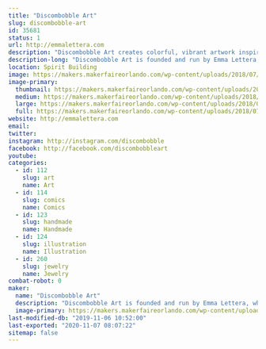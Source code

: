 ```yaml
---
title: "Discombobble Art"
slug: discombobble-art
id: 35681
status: 1
url: http://emmalettera.com
description: "Discombobble Art creates colorful, vibrant artwork inspired by pop culture, fashion photography, and the fantasy genre. While primarily working with digital media and watercolor, Disombobble also experiments with various other materials that include gouache, resin casting, wire wrapping, and linoleum printing to create prints, jewelry, and apparel. "
description-long: "Discombobble Art is founded and run by Emma Lettera, who's background is primarily in graphic design. Using her design background, under the Discombobble brand, Emma creates colorful, vibrant artwork inspired by pop culture, fashion photography, and the fantasy genre. While she primarily works with digital media and watercolor, she also experiments with various other materials that include gouache, resin casting, wire wrapping, and linoleum printing to create prints, jewelry, and apparel. When exhibiting at events, Emma regularly sketches to demonstrate the use of different materials and drawing techniques for anyone who is curious and loves answering any questions about the creative field."
location: Spirit Building
image: https://makers.makerfaireorlando.com/wp-content/uploads/2018/07/logo-3-1024x1024.png
image-primary:
  thumbnail: https://makers.makerfaireorlando.com/wp-content/uploads/2018/07/logo-3-150x150.png
  medium: https://makers.makerfaireorlando.com/wp-content/uploads/2018/07/logo-3-300x300.png
  large: https://makers.makerfaireorlando.com/wp-content/uploads/2018/07/logo-3-1024x1024.png
  full: https://makers.makerfaireorlando.com/wp-content/uploads/2018/07/logo-3.png
website: http://emmalettera.com
email: 
twitter: 
instagram: http://instagram.com/discombobble
facebook: http://facebook.com/discombobbleart
youtube: 
categories:
  - id: 112
    slug: art
    name: Art
  - id: 114
    slug: comics
    name: Comics
  - id: 123
    slug: handmade
    name: Handmade
  - id: 124
    slug: illustration
    name: Illustration
  - id: 260
    slug: jewelry
    name: Jewelry
combat-robot: 0
maker:
  name: "Discombobble Art"
  description: "Discombobble Art is founded and run by Emma Lettera, who's background is primarily in graphic design. Using her design background, under the Discombobble brand, Emma creates colorful, vibrant artwork inspired by pop culture, fashion photography, and the fantasy genre. While she primarily works with digital media and watercolor, she also experiments with various other materials that include gouache, resin casting, wire wrapping, and linoleum printing to create prints, jewelry, and apparel. "
  image-primary: https://makers.makerfaireorlando.com/wp-content/uploads/2018/07/logo-2-1024x1024.png
last-modified-db: "2019-11-06 10:52:00"
last-exported: "2020-11-07 08:07:22"
sitemap: false
---
```

